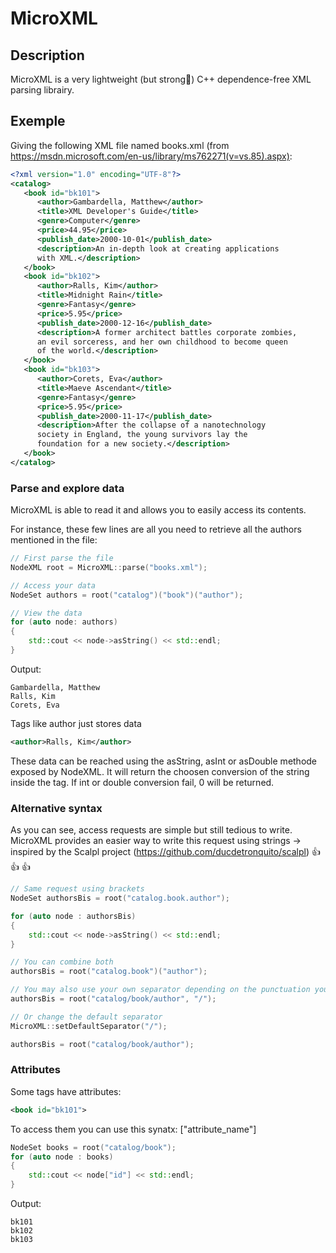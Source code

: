 # MicroXML

## Description

MicroXML is a very lightweight (but strong:ant:) C++ dependence-free XML parsing librairy.

## Exemple

Giving the following XML file named books.xml (from https://msdn.microsoft.com/en-us/library/ms762271(v=vs.85).aspx): 

```xml
<?xml version="1.0" encoding="UTF-8"?>
<catalog>
   <book id="bk101">
      <author>Gambardella, Matthew</author>
      <title>XML Developer's Guide</title>
      <genre>Computer</genre>
      <price>44.95</price>
      <publish_date>2000-10-01</publish_date>
      <description>An in-depth look at creating applications 
      with XML.</description>
   </book>
   <book id="bk102">
      <author>Ralls, Kim</author>
      <title>Midnight Rain</title>
      <genre>Fantasy</genre>
      <price>5.95</price>
      <publish_date>2000-12-16</publish_date>
      <description>A former architect battles corporate zombies, 
      an evil sorceress, and her own childhood to become queen 
      of the world.</description>
   </book>
   <book id="bk103">
      <author>Corets, Eva</author>
      <title>Maeve Ascendant</title>
      <genre>Fantasy</genre>
      <price>5.95</price>
      <publish_date>2000-11-17</publish_date>
      <description>After the collapse of a nanotechnology 
      society in England, the young survivors lay the 
      foundation for a new society.</description>
   </book>
</catalog>
```

### Parse and explore data
MicroXML is able to read it and allows you to easily access its contents.

For instance, these few lines are all you need to retrieve all the authors mentioned in the file:

```c++
// First parse the file
NodeXML root = MicroXML::parse("books.xml");

// Access your data
NodeSet authors = root("catalog")("book")("author");

// View the data
for (auto node: authors)
{
    std::cout << node->asString() << std::endl;
}
```
Output:
```
Gambardella, Matthew
Ralls, Kim
Corets, Eva
```

Tags like author just stores data
```XML
<author>Ralls, Kim</author>
```
These data can be reached using the asString, asInt or asDouble methode exposed by NodeXML. It will return the choosen conversion of the string inside the tag. 
If int or double conversion fail, 0 will be returned.

### Alternative syntax
As you can see, access requests are simple but still tedious to write.
MicroXML provides an easier way to write this request using strings -> inspired by the Scalpl project (https://github.com/ducdetronquito/scalpl) :+1: :+1: :+1:

```c++
// Same request using brackets
NodeSet authorsBis = root("catalog.book.author");

for (auto node : authorsBis)
{
    std::cout << node->asString() << std::endl;
}

// You can combine both
authorsBis = root("catalog.book")("author");

// You may also use your own separator depending on the punctuation you have already used
authorsBis = root("catalog/book/author", "/");

// Or change the default separator
MicroXML::setDefaultSeparator("/");

authorsBis = root("catalog/book/author");
```

### Attributes

Some tags have attributes:
```xml
<book id="bk101">
```
To access them you can use this synatx: ["attribute_name"]
```c++
NodeSet books = root("catalog/book");
for (auto node : books)
{
    std::cout << node["id"] << std::endl;
}
```
Output:
```
bk101
bk102
bk103
```